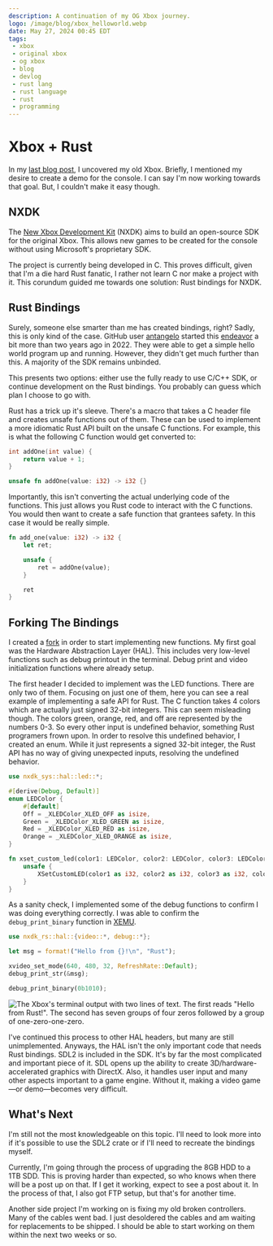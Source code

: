 ```yaml
---
description: A continuation of my OG Xbox journey.
logo: /image/blog/xbox_helloworld.webp
date: May 27, 2024 00:45 EDT
tags:
 - xbox
 - original xbox
 - og xbox
 - blog
 - devlog
 - rust lang
 - rust language
 - rust
 - programming
---
```


# Xbox + Rust

In my [last blog post](/blog/post/xbox), I uncovered my old Xbox. Briefly, I mentioned my desire to create a demo for the console. I can say I'm now working towards that goal. But, I couldn't make it easy though.

## NXDK

The [New Xbox Development Kit](https://github.com/XboxDev/nxdk) (<abbr>NXDK</abbr>) aims to build an open-source <abbr>SDK</abbr> for the original Xbox. This allows new games to be created for the console without using Microsoft's proprietary <abbr>SDK</abbr>.

The project is currently being developed in C. This proves difficult, given that I'm a die hard Rust fanatic, I rather not learn C nor make a project with it. This corundum guided me towards one solution: Rust bindings for <abbr>NXDK</abbr>.

## Rust Bindings

Surely, someone else smarter than me has created bindings, right? Sadly, this is only kind of the case. GitHub user [antangelo](https://github.com/antangelo) started this [endeavor](https://github.com/antangelo/nxdk-rs) a bit more than two years ago in 2022. They were able to get a simple hello world program up and running. However, they didn't get much further than this. A majority of the <abbr>SDK</abbr> remains unbinded.

This presents two options: either use the fully ready to use C/C++ <abbr>SDK</abbr>, or continue development on the Rust bindings. You probably can guess which plan I choose to go with.

Rust has a trick up it's sleeve. There's a macro that takes a C header file and creates unsafe functions out of them. These can be used to implement a more idiomatic Rust API built on the unsafe C functions. For example, this is what the following C function would get converted to:

```c
int addOne(int value) {
    return value + 1;
}
```

```rust
unsafe fn addOne(value: i32) -> i32 {}
```

Importantly, this isn't converting the actual underlying code of the functions. This just allows you Rust code to interact with the C functions. You would then want to create a safe function that grantees safety. In this case it would be really simple.

```rust
fn add_one(value: i32) -> i32 {
    let ret;

    unsafe {
        ret = addOne(value);
    }

    ret
}
```

## Forking The Bindings

I created a [fork](https://github.thepinkhacker.com/nxdk-rs) in order to start implementing new functions. My first goal was the Hardware Abstraction Layer (<abbr>HAL</abbr>). This includes very low-level functions such as debug printout in the terminal. Debug print and video initialization functions where already setup.

The first header I decided to implement was the <abbr>LED</abbr> functions. There are only two of them. Focusing on just one of them, here you can see a real example of implementing a safe <abbr>API</abbr> for Rust. The C function takes 4 colors which are actually just signed 32-bit integers. This can seem misleading though. The colors green, orange, red, and off are represented by the numbers 0-3. So every other input is undefined behavior, something Rust programers frown upon. In order to resolve this undefined behavior, I created an enum. While it just represents a signed 32-bit integer, the Rust API has no way of giving unexpected inputs, resolving the undefined behavior.

```rust
use nxdk_sys::hal::led::*;

#[derive(Debug, Default)]
enum LEDColor {
    #[default]
    Off = _XLEDColor_XLED_OFF as isize,
    Green = _XLEDColor_XLED_GREEN as isize,
    Red = _XLEDColor_XLED_RED as isize,
    Orange = _XLEDColor_XLED_ORANGE as isize,
}

fn xset_custom_led(color1: LEDColor, color2: LEDColor, color3: LEDColor, color4: LEDColor) {
    unsafe {
        XSetCustomLED(color1 as i32, color2 as i32, color3 as i32, color4 as i32);
    }
}
```

As a sanity check, I implemented some of the debug functions to confirm I was doing everything correctly. I was able to confirm the `debug_print_binary` function in [XEMU](https://xemu.app).

```rust
use nxdk_rs::hal::{video::*, debug::*};

let msg = format!("Hello from {}!\n", "Rust");

xvideo_set_mode(640, 480, 32, RefreshRate::Default);
debug_print_str(&msg);

debug_print_binary(0b1010);
```

![The Xbox's terminal output with two lines of text. The first reads "Hello from Rust!". The second has seven groups of four zeros followed by a group of one-zero-one-zero.](/image/blog/xbox_helloworld.webp)

I've continued this process to other <abbr>HAL</abbr> headers, but many are still unimplemented. Anyways, the <abbr>HAL</abbr> isn't the only important code that needs Rust bindings. <abbr>SDL2</abbr> is included in the <abbr>SDK</abbr>. It's by far the most complicated and important piece of it. <abbr>SDL</abbr> opens up the ability to create 3D/hardware-accelerated graphics with DirectX. Also, it handles user input and many other aspects important to a game engine. Without it, making a video game&mdash;or demo&mdash;becomes very difficult.

## What's Next

I'm still not the most knowledgeable on this topic. I'll need to look more into if it's possible to use the <abbr>SDL2</abbr> crate or if I'll need to recreate the bindings myself.

Currently, I'm going through the process of upgrading the 8GB <abbr>HDD</abb> to a 1TB <abbr>SDD</abbr>. This is proving harder than expected, so who knows when there will be a post up on that. If I get it working, expect to see a post about it. In the process of that, I also got FTP setup, but that's for another time.

Another side project I'm working on is fixing my old broken controllers. Many of the cables went bad. I just desoldered the cables and am waiting for replacements to be shipped. I should be able to start working on them within the next two weeks or so.
